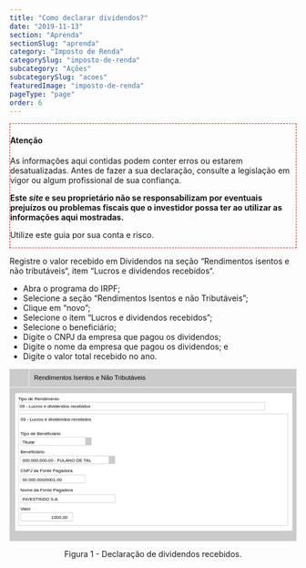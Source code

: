 ```yaml
---
title: "Como declarar dividendos?"
date: "2019-11-13"
section: "Aprenda"
sectionSlug: "aprenda"
category: "Imposto de Renda"
categorySlug: "imposto-de-renda"
subcategory: "Ações"
subcategorySlug: "acoes"
featuredImage: "imposto-de-renda"
pageType: "page"
order: 6
---
```


<div class="borderBox" style="border: 1px dashed red">

<h4>Atenção</h4>

As informações aqui contidas podem conter erros ou estarem desatualizadas. Antes de fazer a sua declaração, consulte a legislação em vigor ou algum profissional de sua confiança.

**Este *site* e seu proprietário não se responsabilizam por eventuais prejuízos ou problemas fiscais que o investidor possa ter ao utilizar as informações aqui mostradas.**

Utilize este guia por sua conta e risco.


</div>

Registre o valor recebido em Dividendos na seção “Rendimentos isentos e não tributáveis“, item “Lucros e dividendos recebidos“.

- Abra o programa do IRPF;
- Selecione a seção “Rendimentos Isentos e não Tributáveis”;
- Clique em “novo”;
- Selecione o item “Lucros e dividendos recebidos”;
- Selecione o beneficiário;
- Digite o CNPJ da empresa que pagou os dividendos;
- Digite o nome da empresa que pagou os dividendos; e 
- Digite o valor total recebido no ano.

<div style="text-align:center">

<svg  viewBox="0 0 313.9 188.1">
<style type="text/css">
	.st0{fill:#CBCBCB;}
	.st1{fill:#FFFFFF;}
	.st2{fill:none;stroke:#FFFFFF;stroke-width:0.5;stroke-miterlimit:10;}
	.st3{fill:none;stroke:#CBCBCB;stroke-width:0.5;stroke-miterlimit:10;}
	.st4{font-family:'Arial';}
	.st5{font-size:7px;}
	.st6{font-size:5px;}
</style>
<g id="fundo_cinza">
	<rect id="XMLID_54_" class="st0" width="313.9" height="188.1"/>
</g>
<g id="fundo_branco">
	<rect id="XMLID_53_" x="6.1" y="26.4" class="st1" width="303.3" height="150.4"/>
	<line id="XMLID_52_" class="st2" x1="317.5" y1="20.1" x2="-3.2" y2="20.1"/>
	<line id="XMLID_51_" class="st2" x1="21.3" y1="20.1" x2="21.3" y2="-2.1"/>
</g>
<g id="bordas">
	<rect id="XMLID_50_" x="9.9" y="49.1" class="st3" width="294.7" height="122"/>
	<rect id="XMLID_49_" x="9.9" y="36.3" class="st3" width="269.2" height="8.7"/>
	<rect id="XMLID_48_" x="12" y="74.7" class="st3" width="71.9" height="8.7"/>
	<rect id="XMLID_37_" x="12" y="157.3" class="st3" width="57.2" height="8.7"/>
	<rect id="XMLID_58_" x="12" y="95" class="st3" width="97.6" height="8.7"/>
	<rect id="XMLID_28_" x="12" y="115.8" class="st3" width="70.8" height="8.7"/>
	<rect id="XMLID_36_" x="12" y="137.5" class="st3" width="103.4" height="8.7"/>
</g>
<g id="botões">
	<rect id="XMLID_3_" x="82.8" y="74.7" class="st0" width="6.9" height="8.7"/>
	<rect id="XMLID_5_" x="108.5" y="95" class="st0" width="6.9" height="8.7"/>
</g>
<g id="texto">
	<text id="XMLID_34_" transform="matrix(1 0 0 1 26.7781 11.7102)" class="st4 st5">Rendimentos Isentos e Não Tributáveis</text>
	<text id="XMLID_2_" transform="matrix(1 0 0 1 9.4164 34.2029)" class="st4 st6">Tipo de Rendimento</text>
	<text id="XMLID_1_" transform="matrix(1 0 0 1 11.0002 42.5066)" class="st4 st6">09 - Lucros e dividendos recebidos</text>
	<text id="XMLID_30_" transform="matrix(1 0 0 1 11.9734 72.4883)" class="st4 st6">Tipo de Beneficiário</text>
	<text id="XMLID_29_" transform="matrix(1 0 0 1 14.0004 81.5724)" class="st4 st6">Titular</text>
	<text id="XMLID_33_" transform="matrix(1 0 0 1 11.8517 154.6306)" class="st4 st6">Valor</text>
	<text id="XMLID_32_" transform="matrix(1 0 0 1 45.512 163.8904)" class="st4 st6">1000,00</text>
	<text id="XMLID_57_" transform="matrix(1 0 0 1 11.9739 92.2556)" class="st4 st6">Beneficiário</text>
	<text id="XMLID_56_" transform="matrix(0.9651 0 0 1 14.0004 101.3397)" class="st4 st6">000.000.000-00 - FULANO DE TAL</text>
	<text id="XMLID_4_" transform="matrix(1 0 0 1 11.9736 56.546)" class="st4 st6">09 - Lucros e dividendos recebidos</text>
	<text id="XMLID_7_" transform="matrix(1 0 0 1 11.8078 112.6306)" class="st4 st6">CNPJ da Fonte Pagadora</text>
	<text id="XMLID_8_" transform="matrix(1 0 0 1 11.8076 133.7879)" class="st4 st6">Nome da Fonte Pagadora</text>
	<text id="XMLID_38_" transform="matrix(0.9651 0 0 1 14.0007 122.6454)" class="st4 st6">00.000.000/0001-00</text>
	<text id="XMLID_39_" transform="matrix(0.9651 0 0 1 14.0007 143.673)" class="st4 st6">INVESTINDO S.A.</text>
</g>
</svg>


</div>


<p class="legenda" style="text-align:center">Figura 1 - Declaração de dividendos recebidos.</p>
